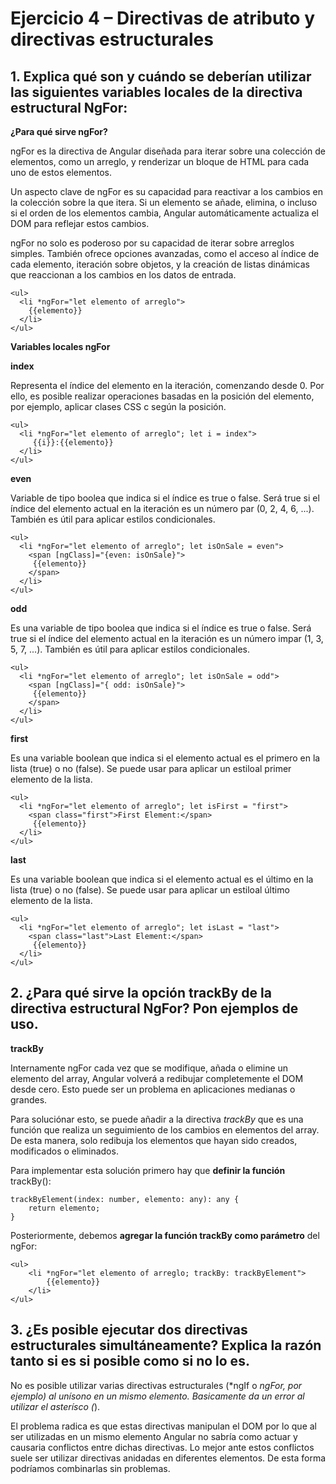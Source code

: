 # Ejercicio 4 – Directivas de atributo y directivas estructurales

## 1. Explica qué son y cuándo se deberían utilizar las siguientes variables locales de la directiva estructural NgFor:

**¿Para qué sirve ngFor?**

ngFor es la directiva de Angular diseñada para iterar sobre una colección de elementos, como un arreglo, y renderizar un bloque de HTML para cada uno de estos elementos.

Un aspecto clave de ngFor es su capacidad para reactivar a los cambios en la colección sobre la que itera. Si un elemento se añade, elimina, o incluso si el orden de los elementos cambia, Angular automáticamente actualiza el DOM para reflejar estos cambios.

ngFor no solo es poderoso por su capacidad de iterar sobre arreglos simples. También ofrece opciones avanzadas, como el acceso al índice de cada elemento, iteración sobre objetos, y la creación de listas dinámicas que reaccionan a los cambios en los datos de entrada.

```text
<ul>
  <li *ngFor="let elemento of arreglo">
    {{elemento}}
  </li>
</ul>
```

**Variables locales ngFor**

**index**

Representa el índice del elemento en la iteración, comenzando desde 0.
Por ello, es posible realizar operaciones basadas en la posición del elemento, por ejemplo, aplicar clases CSS c según la posición.

```text
<ul>
  <li *ngFor="let elemento of arreglo"; let i = index">
     {{i}}:{{elemento}}
  </li>
</ul>
```


**even**

Variable de tipo boolea que indica si el índice es true o false.
Será true si el índice del elemento actual en la iteración es un número par (0, 2, 4, 6, ...). También es útil para aplicar estilos condicionales.

```text
<ul>
  <li *ngFor="let elemento of arreglo"; let isOnSale = even">
    <span [ngClass]="{even: isOnSale}">
     {{elemento}}
    </span>
  </li>
</ul>
```



**odd**

Es una variable de tipo boolea que indica si el índice es true o false. Será true si el índice del elemento actual en la iteración es un número impar (1, 3, 5, 7, ...). También es útil para aplicar estilos condicionales.

```text
<ul>
  <li *ngFor="let elemento of arreglo"; let isOnSale = odd">
    <span [ngClass]="{ odd: isOnSale}">
     {{elemento}}
    </span>
  </li>
</ul>
```

**first**

Es una variable boolean que indica si el elemento actual es el primero en la lista (true) o no (false). Se puede usar para aplicar un estiloal primer elemento de la lista.

```text
<ul>
  <li *ngFor="let elemento of arreglo"; let isFirst = "first">
    <span class="first">First Element:</span>
     {{elemento}}
  </li>
</ul>
```

**last**

Es una variable boolean que indica si el elemento actual es el último en la lista (true) o no (false). Se puede usar para aplicar un estiloal último elemento de la lista.

```text
<ul>
  <li *ngFor="let elemento of arreglo"; let isLast = "last">
    <span class="last">Last Element:</span>
     {{elemento}}
  </li>
</ul>
```

## 2. ¿Para qué sirve la opción trackBy de la directiva estructural NgFor? Pon ejemplos de uso.

**trackBy**

Internamente ngFor cada vez que se modifique, añada o elimine un elemento del array, Angular volverá a redibujar completemente el DOM desde cero. Esto puede ser un problema en aplicaciones medianas o grandes.

Para soluciónar esto, se puede añadir a la directiva *trackBy* que es una función que realiza un seguimiento de los cambios en elementos del array. De esta manera, solo redibuja los elementos que hayan sido creados, modificados o eliminados.

Para implementar esta solución primero hay que **definir la función** trackBy():

```text
trackByElement(index: number, elemento: any): any {
    return elemento; 
}
```

Posteriormente, debemos **agregar la función trackBy como parámetro** del ngFor:

```text
<ul>
    <li *ngFor="let elemento of arreglo; trackBy: trackByElement">
        {{elemento}}
    </li>
</ul>
```

## 3. ¿Es posible ejecutar dos directivas estructurales simultáneamente? Explica la razón tanto si es si posible como si no lo es.

No es posible utilizar varias directivas estructurales (*ngIf o *ngFor, por ejemplo)  al unísono en un mismo elemento. Basicamente da un error al utilizar el asterísco (*). 

El problema radica es que estas directivas manipulan el DOM por lo que al ser utilizadas en un mismo elemento Angular no sabría como actuar y causaria conflictos entre dichas directivas. Lo mejor ante estos conflictos suele ser utilizar directivas anidadas en diferentes elementos. De esta forma podríamos combinarlas sin problemas.